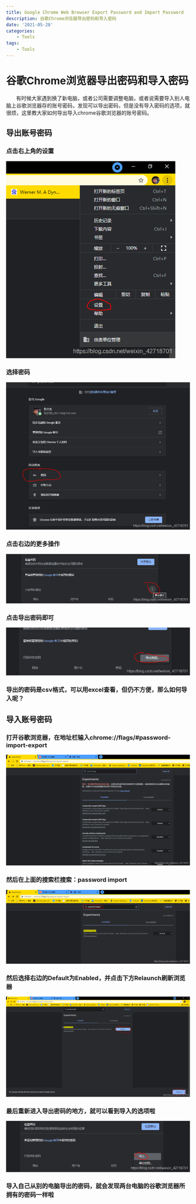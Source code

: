 ```yaml
---
title: Google Chrome Web Browser Export Password and Import Password
description: 谷歌Chrome浏览器导出密码和导入密码
date: '2021-05-28'
categories:
    - Tools
tags:
    - Tools
---
```


# 谷歌Chrome浏览器导出密码和导入密码

&nbsp;&nbsp;&nbsp;&nbsp;&nbsp;&nbsp;&nbsp;有时候大家遇到换了新电脑，或者公司需要调整电脑，或者说需要导入别人电脑上谷歌浏览器存的账号密码，发现可以导出密码，但是没有导入密码的选项，就很烦，这里教大家如何导出导入chrome谷歌浏览器的账号密码。

## 导出账号密码

### 点击右上角的设置

![](https://raw.githubusercontent.com/JavenJin/blog-image/master/content/post/Tools/Google%20Chrome%20Web%20Browser%20Import%20Password%20and%20Export%20Password/chrome-password1.png)

### 选择密码

![](https://raw.githubusercontent.com/JavenJin/blog-image/master/content/post/Tools/Google%20Chrome%20Web%20Browser%20Import%20Password%20and%20Export%20Password/chrome-password2.png)

### 点击右边的更多操作

![](https://raw.githubusercontent.com/JavenJin/blog-image/master/content/post/Tools/Google%20Chrome%20Web%20Browser%20Import%20Password%20and%20Export%20Password/chrome-password3.png)

### 点击导出密码即可

![](https://raw.githubusercontent.com/JavenJin/blog-image/master/content/post/Tools/Google%20Chrome%20Web%20Browser%20Import%20Password%20and%20Export%20Password/chrome-password4.png)

### 导出的密码是csv格式，可以用excel查看，但仍不方便，那么如何导入呢？

## 导入账号密码

### 打开谷歌浏览器，在地址栏输入chrome://flags/#password-import-export

![](https://raw.githubusercontent.com/JavenJin/blog-image/master/content/post/Tools/Google%20Chrome%20Web%20Browser%20Import%20Password%20and%20Export%20Password/chrome-password5.png)

### 然后在上面的搜索栏搜索：password import

![](https://raw.githubusercontent.com/JavenJin/blog-image/master/content/post/Tools/Google%20Chrome%20Web%20Browser%20Import%20Password%20and%20Export%20Password/chrome-password6.png)

### 然后选择右边的Default为Enabled，并点击下方Relaunch刷新浏览器

![](https://raw.githubusercontent.com/JavenJin/blog-image/master/content/post/Tools/Google%20Chrome%20Web%20Browser%20Import%20Password%20and%20Export%20Password/chrome-password7.png)

### 最后重新进入导出密码的地方，就可以看到导入的选项啦

![](https://raw.githubusercontent.com/JavenJin/blog-image/master/content/post/Tools/Google%20Chrome%20Web%20Browser%20Import%20Password%20and%20Export%20Password/chrome-password8.png)

### 导入自己从别的电脑导出的密码，就会发现两台电脑的谷歌浏览器所拥有的密码一样啦